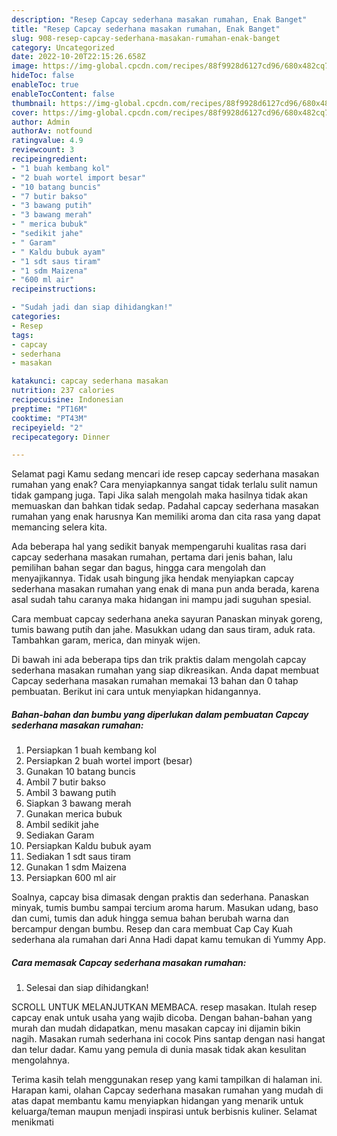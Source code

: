 ```yaml
---
description: "Resep Capcay sederhana masakan rumahan, Enak Banget"
title: "Resep Capcay sederhana masakan rumahan, Enak Banget"
slug: 908-resep-capcay-sederhana-masakan-rumahan-enak-banget
category: Uncategorized
date: 2022-10-20T22:15:26.658Z
image: https://img-global.cpcdn.com/recipes/88f9928d6127cd96/680x482cq70/capcay-sederhana-masakan-rumahan-foto-resep-utama.jpg
hideToc: false
enableToc: true
enableTocContent: false
thumbnail: https://img-global.cpcdn.com/recipes/88f9928d6127cd96/680x482cq70/capcay-sederhana-masakan-rumahan-foto-resep-utama.jpg
cover: https://img-global.cpcdn.com/recipes/88f9928d6127cd96/680x482cq70/capcay-sederhana-masakan-rumahan-foto-resep-utama.jpg
author: Admin
authorAv: notfound
ratingvalue: 4.9
reviewcount: 3
recipeingredient:
- "1 buah kembang kol"
- "2 buah wortel import besar"
- "10 batang buncis"
- "7 butir bakso"
- "3 bawang putih"
- "3 bawang merah"
- " merica bubuk"
- "sedikit jahe"
- " Garam"
- " Kaldu bubuk ayam"
- "1 sdt saus tiram"
- "1 sdm Maizena"
- "600 ml air"
recipeinstructions:

- "Sudah jadi dan siap dihidangkan!"
categories:
- Resep
tags:
- capcay
- sederhana
- masakan

katakunci: capcay sederhana masakan 
nutrition: 237 calories
recipecuisine: Indonesian
preptime: "PT16M"
cooktime: "PT43M"
recipeyield: "2"
recipecategory: Dinner

---
```



Selamat pagi Kamu sedang mencari ide resep capcay sederhana masakan rumahan yang enak? Cara menyiapkannya sangat tidak terlalu sulit namun tidak gampang juga. Tapi Jika salah mengolah maka hasilnya tidak akan memuaskan dan bahkan tidak sedap. Padahal capcay sederhana masakan rumahan yang enak harusnya Kan memiliki aroma dan cita rasa yang dapat memancing selera kita.


Ada beberapa hal yang sedikit banyak mempengaruhi kualitas rasa dari capcay sederhana masakan rumahan, pertama dari jenis bahan, lalu pemilihan bahan segar dan bagus, hingga cara mengolah dan menyajikannya. Tidak usah bingung jika hendak menyiapkan capcay sederhana masakan rumahan yang enak di mana pun anda berada, karena asal sudah tahu caranya maka hidangan ini mampu jadi suguhan spesial.

Cara membuat capcay sederhana aneka sayuran Panaskan minyak goreng, tumis bawang putih dan jahe. Masukkan udang dan saus tiram, aduk rata. Tambahkan garam, merica, dan minyak wijen.


Di bawah ini ada beberapa tips dan trik praktis dalam mengolah capcay sederhana masakan rumahan yang siap dikreasikan. Anda dapat membuat Capcay sederhana masakan rumahan memakai 13 bahan dan 0 tahap pembuatan. Berikut ini cara untuk menyiapkan hidangannya.

<!--inarticleads1-->

##### Bahan-bahan dan bumbu yang diperlukan dalam pembuatan Capcay sederhana masakan rumahan:

1. Persiapkan 1 buah kembang kol
1. Persiapkan 2 buah wortel import (besar)
1. Gunakan 10 batang buncis
1. Ambil 7 butir bakso
1. Ambil 3 bawang putih
1. Siapkan 3 bawang merah
1. Gunakan  merica bubuk
1. Ambil sedikit jahe
1. Sediakan  Garam
1. Persiapkan  Kaldu bubuk ayam
1. Sediakan 1 sdt saus tiram
1. Gunakan 1 sdm Maizena
1. Persiapkan 600 ml air


Soalnya, capcay bisa dimasak dengan praktis dan sederhana. Panaskan minyak, tumis bumbu sampai tercium aroma harum. Masukan udang, baso dan cumi, tumis dan aduk hingga semua bahan berubah warna dan bercampur dengan bumbu. Resep dan cara membuat Cap Cay Kuah sederhana ala rumahan dari Anna Hadi dapat kamu temukan di Yummy App. 

<!--inarticleads2-->

##### Cara memasak Capcay sederhana masakan rumahan:


1. Selesai dan siap dihidangkan!

SCROLL UNTUK MELANJUTKAN MEMBACA. resep masakan. Itulah resep capcay enak untuk usaha yang wajib dicoba. Dengan bahan-bahan yang murah dan mudah didapatkan, menu masakan capcay ini dijamin bikin nagih. Masakan rumah sederhana ini cocok Pins santap dengan nasi hangat dan telur dadar. Kamu yang pemula di dunia masak tidak akan kesulitan mengolahnya. 

Terima kasih telah menggunakan resep yang kami tampilkan di halaman ini. Harapan kami, olahan Capcay sederhana masakan rumahan yang mudah di atas dapat membantu kamu menyiapkan hidangan yang menarik untuk keluarga/teman maupun menjadi inspirasi untuk berbisnis kuliner. Selamat menikmati
